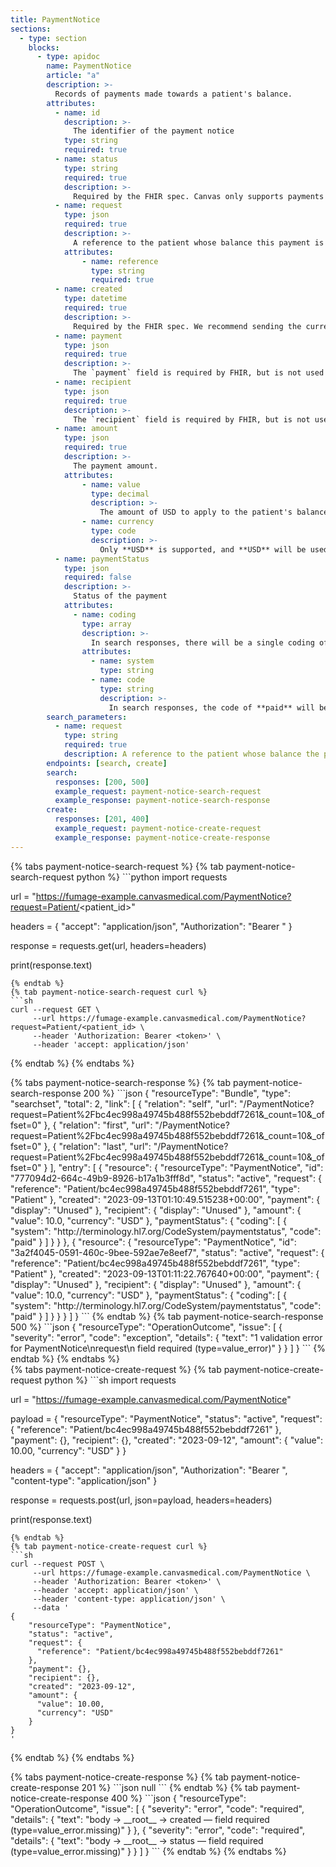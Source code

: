 ```yaml
---
title: PaymentNotice
sections:
  - type: section
    blocks:
      - type: apidoc
        name: PaymentNotice
        article: "a"
        description: >-
          Records of payments made towards a patient's balance.
        attributes:
          - name: id
            description: >-
              The identifier of the payment notice
            type: string
            required: true
          - name: status
            type: string
            required: true
            description: >-
              Required by the FHIR spec. Canvas only supports payments with a status of **active**.
          - name: request
            type: json
            required: true
            description: >-
              A reference to the patient whose balance this payment is being applied to.
            attributes:
                - name: reference
                  type: string
                  required: true
          - name: created
            type: datetime
            required: true
            description: >-
              Required by the FHIR spec. We recommend sending the current datetime on create; however, the value returned by the search interaction will be the creation timestamp of the actual database record.
          - name: payment
            type: json
            required: true
            description: >-
              The `payment` field is required by FHIR, but is not used by Canvas. Canvas recommends sending an empty JSON object.
          - name: recipient
            type: json
            required: true
            description: >-
              The `recipient` field is required by FHIR, but is not used by Canvas. Canvas recommends sending an empty JSON object.
          - name: amount
            type: json
            required: true
            description: >-
              The payment amount.
            attributes:
                - name: value
                  type: decimal
                  description: >-
                    The amount of USD to apply to the patient's balance.
                - name: currency
                  type: code
                  description: >-
                    Only **USD** is supported, and **USD** will be used regardless of what is provided.
          - name: paymentStatus
            type: json
            required: false
            description: >-
              Status of the payment
            attributes:
              - name: coding
                type: array
                description: >-
                  In search responses, there will be a single coding of **paid**.
                attributes:
                  - name: system
                    type: string
                  - name: code
                    type: string
                    description: >-
                      In search responses, the code of **paid** will be noted.
        search_parameters:
          - name: request
            type: string
            required: true
            description: A reference to the patient whose balance the payment was applied to.
        endpoints: [search, create]
        search:
          responses: [200, 500]
          example_request: payment-notice-search-request
          example_response: payment-notice-search-response
        create:
          responses: [201, 400]
          example_request: payment-notice-create-request
          example_response: payment-notice-create-response
---
```

<div id="payment-notice-search-request">
{% tabs payment-notice-search-request %}
{% tab payment-notice-search-request python %}
```python
import requests

url = "https://fumage-example.canvasmedical.com/PaymentNotice?request=Patient/<patient_id>"

headers = {
    "accept": "application/json",
    "Authorization": "Bearer <token>"
}

response = requests.get(url, headers=headers)

print(response.text)
```
{% endtab %}
{% tab payment-notice-search-request curl %}
```sh
curl --request GET \
     --url https://fumage-example.canvasmedical.com/PaymentNotice?request=Patient/<patient_id> \
     --header 'Authorization: Bearer <token>' \
     --header 'accept: application/json'
```
{% endtab %}
{% endtabs %}
</div>

<div id="payment-notice-search-response">
{% tabs payment-notice-search-response %}
{% tab payment-notice-search-response 200 %}
```json
{
    "resourceType": "Bundle",
    "type": "searchset",
    "total": 2,
    "link": [
        {
            "relation": "self",
            "url": "/PaymentNotice?request=Patient%2Fbc4ec998a49745b488f552bebddf7261&_count=10&_offset=0"
        },
        {
            "relation": "first",
            "url": "/PaymentNotice?request=Patient%2Fbc4ec998a49745b488f552bebddf7261&_count=10&_offset=0"
        },
        {
            "relation": "last",
            "url": "/PaymentNotice?request=Patient%2Fbc4ec998a49745b488f552bebddf7261&_count=10&_offset=0"
        }
    ],
    "entry": [
        {
            "resource": {
                "resourceType": "PaymentNotice",
                "id": "777094d2-664c-49b9-8926-b17a1b3fff8d",
                "status": "active",
                "request": {
                    "reference": "Patient/bc4ec998a49745b488f552bebddf7261",
                    "type": "Patient"
                },
                "created": "2023-09-13T01:10:49.515238+00:00",
                "payment": {
                    "display": "Unused"
                },
                "recipient": {
                    "display": "Unused"
                },
                "amount": {
                    "value": 10.0,
                    "currency": "USD"
                },
                "paymentStatus": {
                    "coding": [
                        {
                            "system": "http://terminology.hl7.org/CodeSystem/paymentstatus",
                            "code": "paid"
                        }
                    ]
                }
            }
        },
        {
            "resource": {
                "resourceType": "PaymentNotice",
                "id": "3a2f4045-0591-460c-9bee-592ae7e8eef7",
                "status": "active",
                "request": {
                    "reference": "Patient/bc4ec998a49745b488f552bebddf7261",
                    "type": "Patient"
                },
                "created": "2023-09-13T01:11:22.767640+00:00",
                "payment": {
                    "display": "Unused"
                },
                "recipient": {
                    "display": "Unused"
                },
                "amount": {
                    "value": 10.0,
                    "currency": "USD"
                },
                "paymentStatus": {
                    "coding": [
                        {
                            "system": "http://terminology.hl7.org/CodeSystem/paymentstatus",
                            "code": "paid"
                        }
                    ]
                }
            }
        }
    ]
}
```
{% endtab %}
{% tab payment-notice-search-response 500 %}
```json
{
    "resourceType": "OperationOutcome",
    "issue": [
        {
            "severity": "error",
            "code": "exception",
            "details": {
                "text": "1 validation error for PaymentNotice\nrequest\n  field required (type=value_error)"
            }
        }
    ]
}
```
{% endtab %}
{% endtabs %}
</div>

<div id="payment-notice-create-request">
{% tabs payment-notice-create-request %}
{% tab payment-notice-create-request python %}
```sh
import requests

url = "https://fumage-example.canvasmedical.com/PaymentNotice"

payload = {
    "resourceType": "PaymentNotice",
    "status": "active",
    "request": {
      "reference": "Patient/bc4ec998a49745b488f552bebddf7261"
    },
    "payment": {},
    "recipient": {},
    "created": "2023-09-12",
    "amount": {
      "value": 10.00,
      "currency": "USD"
    }
}

headers = {
    "accept": "application/json",
    "Authorization": "Bearer <token>",
    "content-type": "application/json"
}

response = requests.post(url, json=payload, headers=headers)

print(response.text)
```
{% endtab %}
{% tab payment-notice-create-request curl %}
```sh
curl --request POST \
     --url https://fumage-example.canvasmedical.com/PaymentNotice \
     --header 'Authorization: Bearer <token>' \
     --header 'accept: application/json' \
     --header 'content-type: application/json' \
     --data '
{
    "resourceType": "PaymentNotice",
    "status": "active",
    "request": {
      "reference": "Patient/bc4ec998a49745b488f552bebddf7261"
    },
    "payment": {},
    "recipient": {},
    "created": "2023-09-12",
    "amount": {
      "value": 10.00,
      "currency": "USD"
    }
}
'
```
{% endtab %}
{% endtabs %}
</div>

<div id="payment-notice-create-response">
{% tabs payment-notice-create-response %}
{% tab payment-notice-create-response 201 %}
```json
null
```
{% endtab %}
{% tab payment-notice-create-response 400 %}
```json
{
    "resourceType": "OperationOutcome",
    "issue": [
        {
            "severity": "error",
            "code": "required",
            "details": {
                "text": "body -> __root__ -> created — field required (type=value_error.missing)"
            }
        },
        {
            "severity": "error",
            "code": "required",
            "details": {
                "text": "body -> __root__ -> status — field required (type=value_error.missing)"
            }
        }
    ]
}
```
{% endtab %}
{% endtabs %}
</div>
